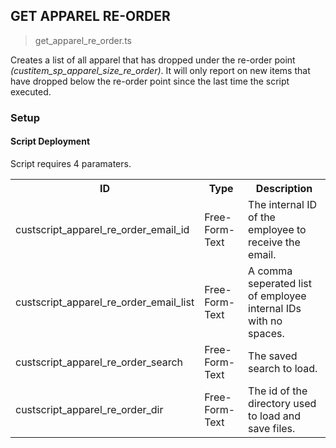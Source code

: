 ## GET APPAREL RE-ORDER

> get_apparel_re_order.ts

Creates a list of all apparel that has dropped under the re-order point <i>(custitem_sp_apparel_size_re_order)</i>. It will only report on new items that have dropped below the re-order point since the last time the script executed.

### Setup

#### Script Deployment

Script requires 4 paramaters.

<table>
  <tr>
    <th>ID</th>
    <th>Type</th>
    <th>Description</th>
  </tr>
  <tr>
    <td>custscript_apparel_re_order_email_id</td>
    <td>Free-Form-Text</td>
    <td>The internal ID of the employee to receive the email.</td>
  </tr>
  <tr>
    <td>custscript_apparel_re_order_email_list	</td>
    <td>Free-Form-Text</td>
    <td>A comma seperated list of employee internal IDs with no spaces.</td>
  </tr>
  <tr>
    <td>custscript_apparel_re_order_search</td>
    <td>Free-Form-Text</td>
    <td>The saved search to load.</td>
  </tr>
  <tr>
    <td>custscript_apparel_re_order_dir	</td>
    <td>Free-Form-Text</td>
    <td>The id of the directory used to load and save files.</td>
  </tr>
</table>
